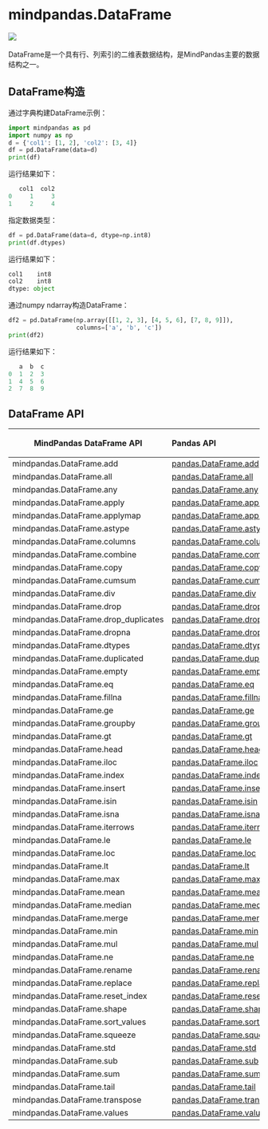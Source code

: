 # mindpandas.DataFrame

<a href="https://gitee.com/mindspore/docs/blob/r1.9/docs/mindpandas/docs/source_zh_cn/mindpandas.DataFrame.md" target="_blank"><img src="https://mindspore-website.obs.cn-north-4.myhuaweicloud.com/website-images/r1.9/resource/_static/logo_source.png"></a>&nbsp;&nbsp;

DataFrame是一个具有行、列索引的二维表数据结构，是MindPandas主要的数据结构之一。

## DataFrame构造

通过字典构建DataFrame示例：

```python
import mindpandas as pd
import numpy as np
d = {'col1': [1, 2], 'col2': [3, 4]}
df = pd.DataFrame(data=d)
print(df)
```

运行结果如下：

```python
   col1  col2
0     1     3
1     2     4
```

指定数据类型：

```python
df = pd.DataFrame(data=d, dtype=np.int8)
print(df.dtypes)
```

运行结果如下：

```python
col1    int8
col2    int8
dtype: object
```

通过numpy ndarray构造DataFrame：

```python
df2 = pd.DataFrame(np.array([[1, 2, 3], [4, 5, 6], [7, 8, 9]]),
                   columns=['a', 'b', 'c'])
print(df2)
```

运行结果如下：

```python
   a  b  c
0  1  2  3
1  4  5  6
2  7  8  9
```

## DataFrame API

| MindPandas DataFrame API | Pandas API                                                                                                                                                     | 支持平台 |
|--------------------|:----------------------------------------------------------------------------------------------------------------------------------------------------------------------|---------------------|
| mindpandas.DataFrame.add                | [pandas.DataFrame.add](https://pandas.pydata.org/pandas-docs/version/1.3.5/reference/api/pandas.DataFrame.add.html#pandas.DataFrame.add)                                     | CPU                 |                                  |
| mindpandas.DataFrame.all                | [pandas.DataFrame.all](https://pandas.pydata.org/pandas-docs/version/1.3.5/reference/api/pandas.DataFrame.all.html#pandas.DataFrame.all)                                     | CPU                 |                                  |
| mindpandas.DataFrame.any                | [pandas.DataFrame.any](https://pandas.pydata.org/pandas-docs/version/1.3.5/reference/api/pandas.DataFrame.any.html#pandas.DataFrame.any)                                     | CPU                 |                                  |
| mindpandas.DataFrame.apply              | [pandas.DataFrame.apply](https://pandas.pydata.org/pandas-docs/version/1.3.5/reference/api/pandas.DataFrame.apply.html#pandas.DataFrame.apply)                               | CPU                 |                                  |
| mindpandas.DataFrame.applymap           | [pandas.DataFrame.applymap](https://pandas.pydata.org/pandas-docs/version/1.3.5/reference/api/pandas.DataFrame.applymap.html#pandas.DataFrame.applymap)                      | CPU                 |                                  |
| mindpandas.DataFrame.astype             | [pandas.DataFrame.astype](https://pandas.pydata.org/pandas-docs/version/1.3.5/reference/api/pandas.DataFrame.astype.html#pandas.DataFrame.astype)                            | CPU                 |                                  |
| mindpandas.DataFrame.columns            | [pandas.DataFrame.columns](https://pandas.pydata.org/pandas-docs/version/1.3.5/reference/api/pandas.DataFrame.columns.html#pandas.DataFrame.columns)                         | CPU                 |                                  |
| mindpandas.DataFrame.combine            | [pandas.DataFrame.combine](https://pandas.pydata.org/pandas-docs/version/1.3.5/reference/api/pandas.DataFrame.combine.html#pandas.DataFrame.combine)                         | CPU                 |                                  |
| mindpandas.DataFrame.copy               | [pandas.DataFrame.copy](https://pandas.pydata.org/pandas-docs/version/1.3.5/reference/api/pandas.DataFrame.copy.html#pandas.DataFrame.copy)                                  | CPU                 |                                  |
| mindpandas.DataFrame.cumsum             | [pandas.DataFrame.cumsum](https://pandas.pydata.org/pandas-docs/version/1.3.5/reference/api/pandas.DataFrame.cumsum.html#pandas.DataFrame.cumsum)                            | CPU                 |                                  |
| mindpandas.DataFrame.div                | [pandas.DataFrame.div](https://pandas.pydata.org/pandas-docs/version/1.3.5/reference/api/pandas.DataFrame.div.html#pandas.DataFrame.div)                                     | CPU                 |                                  |
| mindpandas.DataFrame.drop               | [pandas.DataFrame.drop](https://pandas.pydata.org/pandas-docs/version/1.3.5/reference/api/pandas.DataFrame.drop.html#pandas.DataFrame.drop)                                  | CPU                 |                                  |
| mindpandas.DataFrame.drop_duplicates    | [pandas.DataFrame.drop_duplicates](https://pandas.pydata.org/pandas-docs/version/1.3.5/reference/api/pandas.DataFrame.drop_duplicates.html#pandas.DataFrame.drop_duplicates) | CPU                 |                                  |
| mindpandas.DataFrame.dropna             | [pandas.DataFrame.dropna](https://pandas.pydata.org/pandas-docs/version/1.3.5/reference/api/pandas.DataFrame.dropna.html#pandas.DataFrame.dropna)                            | CPU                 |                                  |
| mindpandas.DataFrame.dtypes             | [pandas.DataFrame.dtypes](https://pandas.pydata.org/pandas-docs/version/1.3.5/reference/api/pandas.DataFrame.dtypes.html#pandas.DataFrame.dtypes)                            | CPU                 |                                  |
| mindpandas.DataFrame.duplicated         | [pandas.DataFrame.duplicated](https://pandas.pydata.org/pandas-docs/version/1.3.5/reference/api/pandas.DataFrame.duplicated.html#pandas.DataFrame.duplicated)                | CPU                 |                                  |
| mindpandas.DataFrame.empty              | [pandas.DataFrame.empty](https://pandas.pydata.org/pandas-docs/version/1.3.5/reference/api/pandas.DataFrame.empty.html#pandas.DataFrame.empty)                               | CPU                 |                                  |
| mindpandas.DataFrame.eq                 | [pandas.DataFrame.eq](https://pandas.pydata.org/pandas-docs/version/1.3.5/reference/api/pandas.DataFrame.eq.html#pandas.DataFrame.eq)                                        | CPU                 |                                  |
| mindpandas.DataFrame.fillna             | [pandas.DataFrame.fillna](https://pandas.pydata.org/pandas-docs/version/1.3.5/reference/api/pandas.DataFrame.fillna.html#pandas.DataFrame.fillna)                            | CPU                 |                                  |
| mindpandas.DataFrame.ge                 | [pandas.DataFrame.ge](https://pandas.pydata.org/pandas-docs/version/1.3.5/reference/api/pandas.DataFrame.ge.html#pandas.DataFrame.ge)                                        | CPU                 |                                  |
| mindpandas.DataFrame.groupby            | [pandas.DataFrame.groupby](https://pandas.pydata.org/pandas-docs/version/1.3.5/reference/api/pandas.DataFrame.groupby.html#pandas.DataFrame.groupby)                         | CPU                 |                                  |
| mindpandas.DataFrame.gt                 | [pandas.DataFrame.gt](https://pandas.pydata.org/pandas-docs/version/1.3.5/reference/api/pandas.DataFrame.gt.html#pandas.DataFrame.gt)                                        | CPU                 |                                  |
| mindpandas.DataFrame.head               | [pandas.DataFrame.head](https://pandas.pydata.org/pandas-docs/version/1.3.5/reference/api/pandas.DataFrame.head.html#pandas.DataFrame.head)                                  | CPU                 |                                  |
| mindpandas.DataFrame.iloc               | [pandas.DataFrame.iloc](https://pandas.pydata.org/pandas-docs/version/1.3.5/reference/api/pandas.DataFrame.iloc.html#pandas.DataFrame.iloc)                                  | CPU                 |                                  |
| mindpandas.DataFrame.index              | [pandas.DataFrame.index](https://pandas.pydata.org/pandas-docs/version/1.3.5/reference/api/pandas.DataFrame.index.html#pandas.DataFrame.index)                               | CPU                 |                                  |
| mindpandas.DataFrame.insert             | [pandas.DataFrame.insert](https://pandas.pydata.org/pandas-docs/version/1.3.5/reference/api/pandas.DataFrame.insert.html#pandas.DataFrame.insert)                            | CPU                 |                                  |
| mindpandas.DataFrame.isin               | [pandas.DataFrame.isin](https://pandas.pydata.org/pandas-docs/version/1.3.5/reference/api/pandas.DataFrame.isin.html#pandas.DataFrame.isin)                                  | CPU                 |                                  |
| mindpandas.DataFrame.isna               | [pandas.DataFrame.isna](https://pandas.pydata.org/pandas-docs/version/1.3.5/reference/api/pandas.DataFrame.isna.html#pandas.DataFrame.isna)                                  | CPU                 |                                  |
| mindpandas.DataFrame.iterrows           | [pandas.DataFrame.iterrows](https://pandas.pydata.org/pandas-docs/version/1.3.5/reference/api/pandas.DataFrame.iterrows.html#pandas.DataFrame.iterrows)                      | CPU                 |                                  |
| mindpandas.DataFrame.le                 | [pandas.DataFrame.le](https://pandas.pydata.org/pandas-docs/version/1.3.5/reference/api/pandas.DataFrame.le.html#pandas.DataFrame.le)                                        | CPU                 |                                  |
| mindpandas.DataFrame.loc                | [pandas.DataFrame.loc](https://pandas.pydata.org/pandas-docs/version/1.3.5/reference/api/pandas.DataFrame.loc.html#pandas.DataFrame.loc)                                     | CPU                 |                                  |
| mindpandas.DataFrame.lt                 | [pandas.DataFrame.lt](https://pandas.pydata.org/pandas-docs/version/1.3.5/reference/api/pandas.DataFrame.lt.html#pandas.DataFrame.lt)                                        | CPU                 |                                  |
| mindpandas.DataFrame.max                | [pandas.DataFrame.max](https://pandas.pydata.org/pandas-docs/version/1.3.5/reference/api/pandas.DataFrame.max.html#pandas.DataFrame.max)                                     | CPU                 |                                  |
| mindpandas.DataFrame.mean               | [pandas.DataFrame.mean](https://pandas.pydata.org/pandas-docs/version/1.3.5/reference/api/pandas.DataFrame.mean.html#pandas.DataFrame.mean)                                  | CPU                 |                                  |
| mindpandas.DataFrame.median             | [pandas.DataFrame.median](https://pandas.pydata.org/pandas-docs/version/1.3.5/reference/api/pandas.DataFrame.median.html#pandas.DataFrame.median)                            | CPU                 |                                  |
| mindpandas.DataFrame.merge              | [pandas.DataFrame.merge](https://pandas.pydata.org/pandas-docs/version/1.3.5/reference/api/pandas.DataFrame.merge.html#pandas.DataFrame.merge)                               | CPU                 |                                  |
| mindpandas.DataFrame.min                | [pandas.DataFrame.min](https://pandas.pydata.org/pandas-docs/version/1.3.5/reference/api/pandas.DataFrame.min.html#pandas.DataFrame.min)                                     | CPU                 |                                  |
| mindpandas.DataFrame.mul                | [pandas.DataFrame.mul](https://pandas.pydata.org/pandas-docs/version/1.3.5/reference/api/pandas.DataFrame.mul.html#pandas.DataFrame.mul)                                     | CPU                 |                                  |
| mindpandas.DataFrame.ne                 | [pandas.DataFrame.ne](https://pandas.pydata.org/pandas-docs/version/1.3.5/reference/api/pandas.DataFrame.ne.html#pandas.DataFrame.ne)                                        | CPU                 |                                  |
| mindpandas.DataFrame.rename             | [pandas.DataFrame.rename](https://pandas.pydata.org/pandas-docs/version/1.3.5/reference/api/pandas.DataFrame.rename.html#pandas.DataFrame.rename)                            | CPU                 |                                  |
| mindpandas.DataFrame.replace            | [pandas.DataFrame.replace](https://pandas.pydata.org/pandas-docs/version/1.3.5/reference/api/pandas.DataFrame.replace.html#pandas.DataFrame.replace)                            | CPU                 |                                  |
| mindpandas.DataFrame.reset_index        | [pandas.DataFrame.reset_index](https://pandas.pydata.org/pandas-docs/version/1.3.5/reference/api/pandas.DataFrame.reset_index.html#pandas.DataFrame.reset_index)             | CPU                 |                                  |
| mindpandas.DataFrame.shape              | [pandas.DataFrame.shape](https://pandas.pydata.org/pandas-docs/version/1.3.5/reference/api/pandas.DataFrame.shape.html#pandas.DataFrame.shape)                               | CPU                 |                                  |
| mindpandas.DataFrame.sort_values        | [pandas.DataFrame.sort_values](https://pandas.pydata.org/pandas-docs/version/1.3.5/reference/api/pandas.DataFrame.sort_values.html#pandas.DataFrame.sort_values)             | CPU                 |                                  |
| mindpandas.DataFrame.squeeze            | [pandas.DataFrame.squeeze](https://pandas.pydata.org/pandas-docs/version/1.3.5/reference/api/pandas.DataFrame.squeeze.html#pandas.DataFrame.squeeze)                         | CPU                 |                                  |
| mindpandas.DataFrame.std                | [pandas.DataFrame.std](https://pandas.pydata.org/pandas-docs/version/1.3.5/reference/api/pandas.DataFrame.std.html#pandas.DataFrame.std)                                     | CPU                 |                                  |
| mindpandas.DataFrame.sub                | [pandas.DataFrame.sub](https://pandas.pydata.org/pandas-docs/version/1.3.5/reference/api/pandas.DataFrame.sub.html#pandas.DataFrame.sub)                                     | CPU                 |                                  |
| mindpandas.DataFrame.sum                | [pandas.DataFrame.sum](https://pandas.pydata.org/pandas-docs/version/1.3.5/reference/api/pandas.DataFrame.sum.html#pandas.DataFrame.sum)                                     | CPU                 |                                  |
| mindpandas.DataFrame.tail               | [pandas.DataFrame.tail](https://pandas.pydata.org/pandas-docs/version/1.3.5/reference/api/pandas.DataFrame.tail.html#pandas.DataFrame.tail)                                  | CPU                 |                                  |
| mindpandas.DataFrame.transpose          | [pandas.DataFrame.transpose](https://pandas.pydata.org/pandas-docs/version/1.3.5/reference/api/pandas.DataFrame.transpose.html#pandas.DataFrame.transpose)                   | CPU                 |                                  |
| mindpandas.DataFrame.values             | [pandas.DataFrame.values](https://pandas.pydata.org/pandas-docs/version/1.3.5/reference/api/pandas.DataFrame.values.html#pandas.DataFrame.values)                            | CPU                 |                                  |

